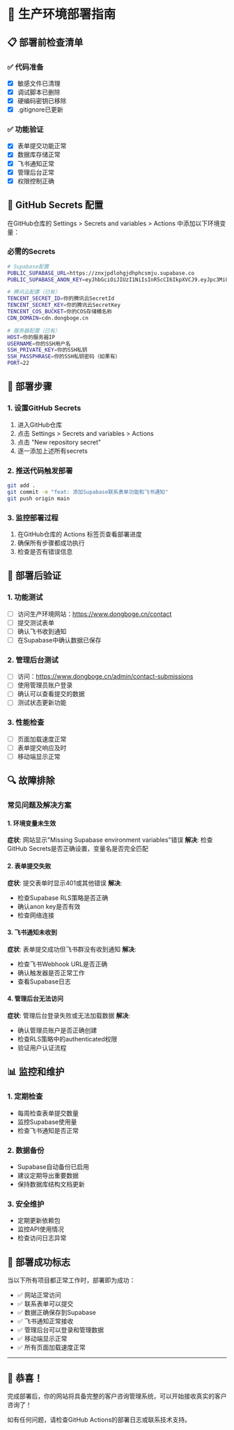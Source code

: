 # 🚀 生产环境部署指南

## 📋 部署前检查清单

### ✅ 代码准备

- [x] 敏感文件已清理
- [x] 调试脚本已删除
- [x] 硬编码密钥已移除
- [x] .gitignore已更新

### ✅ 功能验证

- [x] 表单提交功能正常
- [x] 数据库存储正常
- [x] 飞书通知正常
- [x] 管理后台正常
- [x] 权限控制正确

## 🔐 GitHub Secrets 配置

在GitHub仓库的 Settings > Secrets and variables > Actions 中添加以下环境变量：

### 必需的Secrets

```bash
# Supabase配置
PUBLIC_SUPABASE_URL=https://znxjpdlohgjdhphcsmju.supabase.co
PUBLIC_SUPABASE_ANON_KEY=eyJhbGciOiJIUzI1NiIsInR5cCI6IkpXVCJ9.eyJpc3MiOiJzdXBhYmFzZSIsInJlZiI6InpueGpwZGxvaGdqZGhwaGNzbWp1Iiwicm9sZSI6ImFub24iLCJpYXQiOjE3NTQyNzgzNTEsImV4cCI6MjA2OTg1NDM1MX0.j6Q3ZtQiR8UAfsUEFPrfenrS_2-2zBKN5WZ1ysLXav4

# 腾讯云配置（已有）
TENCENT_SECRET_ID=你的腾讯云SecretId
TENCENT_SECRET_KEY=你的腾讯云SecretKey
TENCENT_COS_BUCKET=你的COS存储桶名称
CDN_DOMAIN=cdn.dongboge.cn

# 服务器配置（已有）
HOST=你的服务器IP
USERNAME=你的SSH用户名
SSH_PRIVATE_KEY=你的SSH私钥
SSH_PASSPHRASE=你的SSH私钥密码（如果有）
PORT=22
```

## 🔧 部署步骤

### 1. 设置GitHub Secrets

1. 进入GitHub仓库
2. 点击 Settings > Secrets and variables > Actions
3. 点击 "New repository secret"
4. 逐一添加上述所有secrets

### 2. 推送代码触发部署

```bash
git add .
git commit -m "feat: 添加Supabase联系表单功能和飞书通知"
git push origin main
```

### 3. 监控部署过程

1. 在GitHub仓库的 Actions 标签页查看部署进度
2. 确保所有步骤都成功执行
3. 检查是否有错误信息

## 🧪 部署后验证

### 1. 功能测试

- [ ] 访问生产环境网站：https://www.dongboge.cn/contact
- [ ] 提交测试表单
- [ ] 确认飞书收到通知
- [ ] 在Supabase中确认数据已保存

### 2. 管理后台测试

- [ ] 访问：https://www.dongboge.cn/admin/contact-submissions
- [ ] 使用管理员账户登录
- [ ] 确认可以查看提交的数据
- [ ] 测试状态更新功能

### 3. 性能检查

- [ ] 页面加载速度正常
- [ ] 表单提交响应及时
- [ ] 移动端显示正常

## 🔍 故障排除

### 常见问题及解决方案

#### 1. 环境变量未生效

**症状**: 网站显示"Missing Supabase environment variables"错误
**解决**: 检查GitHub Secrets是否正确设置，变量名是否完全匹配

#### 2. 表单提交失败

**症状**: 提交表单时显示401或其他错误
**解决**:

- 检查Supabase RLS策略是否正确
- 确认anon key是否有效
- 检查网络连接

#### 3. 飞书通知未收到

**症状**: 表单提交成功但飞书群没有收到通知
**解决**:

- 检查飞书Webhook URL是否正确
- 确认触发器是否正常工作
- 查看Supabase日志

#### 4. 管理后台无法访问

**症状**: 管理后台登录失败或无法加载数据
**解决**:

- 确认管理员账户是否正确创建
- 检查RLS策略中的authenticated权限
- 验证用户认证流程

## 📊 监控和维护

### 1. 定期检查

- 每周检查表单提交数量
- 监控Supabase使用量
- 检查飞书通知是否正常

### 2. 数据备份

- Supabase自动备份已启用
- 建议定期导出重要数据
- 保持数据库结构文档更新

### 3. 安全维护

- 定期更新依赖包
- 监控API使用情况
- 检查访问日志异常

## 🎯 部署成功标志

当以下所有项目都正常工作时，部署即为成功：

- ✅ 网站正常访问
- ✅ 联系表单可以提交
- ✅ 数据正确保存到Supabase
- ✅ 飞书通知正常接收
- ✅ 管理后台可以登录和管理数据
- ✅ 移动端显示正常
- ✅ 所有页面加载速度正常

---

## 🎉 恭喜！

完成部署后，你的网站将具备完整的客户咨询管理系统，可以开始接收真实的客户咨询了！

如有任何问题，请检查GitHub Actions的部署日志或联系技术支持。
